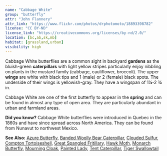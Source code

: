 ```yaml
---
name: "Cabbage White"
group: "butterfly"
attr: "John Flannery"
attr_link: "https://www.flickr.com/photos/drphotomoto/18893398782"
license: "CC BY-ND"
license_link: "https://creativecommons.org/licenses/by-nd/2.0/"
location: [bc,ab,sk,mb]
habitat: [grassland,urban]
visibility: high
---
```

Cabbage White butterflies are a common sight in backyard **gardens** as the bluish-green **caterpillars** with light yellow stripes particularly enjoy nibbling on plants in the mustard family (cabbage, cauliflower, broccoli). The upper **wings** are white with black tips and 1 (male) or 2 (female) black spots. The underside of their wings is yellowish-gray. They have a wingspan of 1¼-2 ¾ in.

Cabbage White are one of the first butterfly to appear in the **spring** and can be found in almost any type of open area. They are particularly abundant in urban and farmland areas.

**Did you know?** Cabbage White butterflies were introduced in Quebec in the 1860s and have since spread across North America. They can be found from Nunavut to northwest Mexico.

<!-- generated, do not edit -->
**See Also:**
[Azure Butterfly](/insects/azurebut),
[Banded Woolly Bear Caterpillar](/insects/bandwb),
[Clouded Sulfur](/insects/cloudsulf),
[Compton Tortoiseshell](/insects/comptort),
[Great Spangled Fritillary](/insects/greatfrit),
[Hawk Moth](/insects/hawkmoth),
[Monarch Butterfly](/insects/monarch),
[Mourning Cloak](/insects/mournbut),
[Painted Lady](/insects/paintbut),
[Tent Caterpillar](/insects/tentcat),
[Tiger Swallowtail](/insects/tigerbut)

